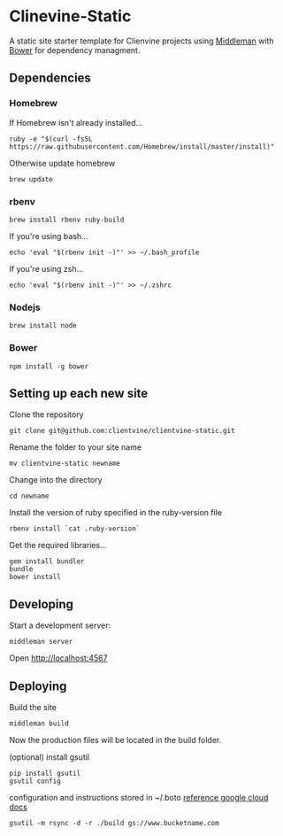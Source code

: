 # Clinevine-Static
A static site starter template for Clienvine projects using [Middleman](https://middlemanapp.com/) with [Bower](http://bower.io/) for dependency managment.

## Dependencies
### Homebrew

If Homebrew isn't already installed...
```shell
ruby -e "$(curl -fsSL https://raw.githubusercontent.com/Homebrew/install/master/install)"
```

Otherwise update homebrew
```shell
brew update
```

### rbenv
```shell
brew install rbenv ruby-build
```
If you're using bash...
```shell
echo 'eval "$(rbenv init -)"' >> ~/.bash_profile
```
If you're using zsh...
```shell
echo 'eval "$(rbenv init -)"' >> ~/.zshrc
```

### Nodejs
```shell
brew install node
```

### Bower
```shell
npm install -g bower
```

## Setting up each new site
Clone the repository
```shell
git clone git@github.com:clientvine/clientvine-static.git
```

Rename the folder to your site name
```shell
mv clientvine-static newname
```

Change into the directory
```shell
cd newname
```

Install the version of ruby specified in the ruby-version file
```shell
rbenv install `cat .ruby-version`
```

Get the required libraries...
```shell
gem install bundler
bundle
bower install
```

## Developing
Start a development server:
```shell
middleman server
```
Open [http://localhost:4567](http://localhost:4567)

## Deploying
Build the site
```shell
middleman build
```
Now the production files will be located in the build folder.

(optional)
install gsutil
```shell
pip install gsutil
gsutil config
```
configuration and instructions stored in ~/.boto
[reference google cloud docs](https://cloud.google.com/storage/docs/gsutil/commands/rsync)

```shell
gsutil -m rsync -d -r ./build gs://www.bucketname.com
```

